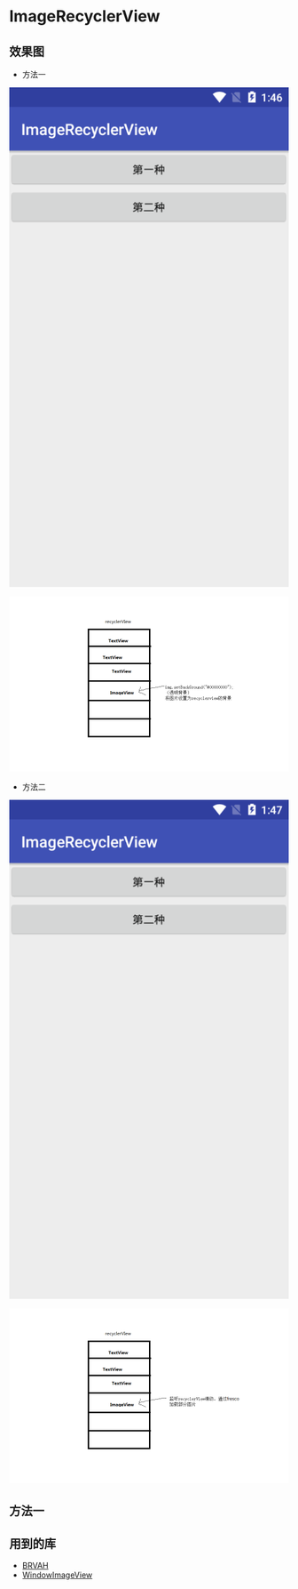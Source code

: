 # ImageRecyclerView

## 效果图
* 方法一

![方法一](https://github.com/TurnTears/ImageRecyclerView/blob/4cf66e08a561a6b3de1e9f1a3970fc4c73bd1fc2/img/1.gif)

![思路一](https://github.com/TurnTears/ImageRecyclerView/blob/5edb449b8a926540aca5e32213a2a57ce998e33a/img/1.png)



* 方法二

![方法二](https://github.com/TurnTears/ImageRecyclerView/blob/4cf66e08a561a6b3de1e9f1a3970fc4c73bd1fc2/img/2.gif)

![思路二](https://github.com/TurnTears/ImageRecyclerView/blob/fa97576ca5c065aaf12e7e0178bcde7c1faa7ce5/img/2.png)
## 方法一


## 用到的库
* [BRVAH](https://github.com/CymChad/BaseRecyclerViewAdapterHelper)
* [WindowImageView](https://github.com/Bleoo/WindowImageView)

